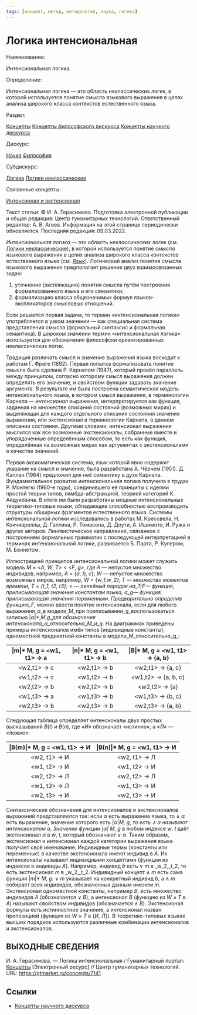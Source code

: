 ```yaml
---
tags: [концепт, метод, методология, наука, логика]
---
```

# Логика интенсиональная

Наименование:

Интенсиональная логика.

Определение:

Интенсиональная логика — это область неклассических логик, в которой используется понятие смысла языкового выражения в целях анализа широкого класса контекстов естественного языка.

Раздел:

[Концепты](https://gtmarket.ru/concepts/)  [Концепты философского дискурса](https://gtmarket.ru/concepts/philosophical-concepts) [Концепты научного дискурса](https://gtmarket.ru/concepts/scientific-concepts)

Дискурс:

[Наука](https://gtmarket.ru/concepts/6860) [Философия](https://gtmarket.ru/concepts/6862)

Субдискурс:

[Логика](https://gtmarket.ru/concepts/6892)  [Логики неклассические](https://gtmarket.ru/concepts/6903)

Связанные концепты:

[Интенсионал и экстенсионал](https://gtmarket.ru/concepts/7194)

Текст статьи: © И. А. Герасимова. Подготовка электронной публикации и общая редакция: Центр гуманитарных технологий. Ответственный редактор: А. В. Агеев. Информация на этой странице периодически обновляется. Последняя редакция: 09.03.2022.

_Интенсиональная логика_ — это область _неклассических логик_ (см. [Логики неклассические](https://gtmarket.ru/concepts/6903)), в которой используется понятие _смысла_ языкового выражения в целях анализа широкого класса контекстов естественного _языка_ (см. [Язык](https://gtmarket.ru/concepts/7076)). Логический анализ понятия смысла языкового выражения предполагает решение двух взаимосвязанных задач:

1. уточнение (экспликацию) понятия смысла путём построения формализованного языка и его семантики;
2. формализацию класса общезначимых формул языков-экспликаторов смысловых отношений.

Если решается первая задача, то термин «интенсиональная логика» употребляется в узком значении — как специальная система представления смысла (формальный синтаксис и формальная семантика). В широком значении термин «интенсиональная логика» используется для обозначения философски ориентированных неклассических логик.

Традиция различать смысл и значение выражения языка восходит к работам Г. Фреге (1892). Первая попытка формализовать понятие смысла была сделана Р. Карнапом (1947), который провёл параллель между принципом, согласно которому смысл выражения должен определять его значение, и свойством функции задавать значение аргумента. В результате им была построена семантическая модель интенсионального языка, в котором смысл выражения, в терминологии Карнапа — _интенсионал_ выражения, интерпретируется как функция, заданная на множестве описаний состояний (возможных мирах) и выделяющая для каждого отдельного описания состояния значение выражения, или экстенсионал в терминологии Карнапа, в данном описании состояния. Другими словами, интенсионал выражения мыслится как все возможные экстенсионалы, собранные вместе и упорядоченные определённым способом, то есть как функция, определённая на возможных мирах как аргументах с экстенсионалами в качестве значений.

Первая аксиоматическая система, язык которой явно содержит указание на смысл и значение, была разработана А. Чёрчем (1951). Д. Каплан (1964) предложил для неё семантику в духе Карнапа. Фундаментальное развитие интенсиональная логика получила в трудах Р. Монтегю (1960-е годы), соединившего её принципы с идеями простой теории типов, лямбда-абстракцией, теорией категорий К. Айдукевича. В итоге им были разработаны мощные интенсиональные теоретико-типовые языки, обладающие способностью воспроизводить структуры обширных фрагментов естественного языка. Системы интенсиональной логики исследовались в работах М. Крессвела, Н. Кокчиареллы, Д. Галлина, Р. Томасона, Д. Доути, А. Ишимото, И. Ружа и других авторов. Лингвистическое направление, связанное с построением формальных грамматик с последующей интерпретацией в терминах интенсиональной логики, развивается Б. Парта, Ρ. Купером, М. Беннетом.

Иллюстрацией принципов интенсиональной логики может служить модель _M_ = <_A_, _W_, _T_> < <_F_, _g_>, где _A_ — непустое множество индивидов, например, _A_ = {_a_, _b_, _c_}; _W_ — непустое множество возможных миров, например, _W_ = {_w_1,_w_2}; _T_ — множество моментов времени, _Τ_ = {_t_1, t2, t3}; < — линейный порядок на_Т_;_F_— функция, приписывающая значения константам языка, a_g_— функция, приписывающая значения переменным. Предварительно определив функцию_F_, можно ввести понятие интенсионала, если для любого выражения_α_в модели_M_при приписывании_g_воспользоваться записью |_α_|*,_M_,_g_для обозначения интенсионала_α_относительно_M_и_g_. На диаграммах приведены примеры интенсионалов имён типов (индивидные константы), одноместной предикатной константы в модели_M_относительно_g_:

| \|m\|\* M, g = <w1, t1> → a | \|n\|\* M, g = <w1, t1> → b | \|B\|\* M, g = <w1, t1> → {a, b} |
| :-------------------------: | :-------------------------: | :------------------------------: |
|         <w2,t1> → c         |         <w2,t1> → b         |         <w2,t1> → {a, c}         |
|         <w1,t2> → c         |         <w1,t2> → b         |       <w1,t2> → {a, b, c}        |
|         <w2,t2> → b         |         <w2,t2> → b         |          <w2,t2> → {a}           |
|         <w1,t3> → a         |         <w1,t3> → b         |         <w1,t3> → {b, c}         |
|         <w2,t3> → b         |         <w2,t3> → b         |         <w2,t3> → {a, b}         |

Следующая таблица определяет интенсионалы двух простых высказываний _B_(_t_) и _B_(_n_), где _«И»_ обозначает «истинно», а _«Л»_ — «ложно»:

| \|B(m)\|\* M, g = <w1, t1> → И | \|B(n)\|\* M, g = <w1, t1> → И |
| :----------------------------: | :----------------------------: |
|          <w2, t1> → И          |          <w2, t1> → Л          |
|          <w1, t2> → И          |          <w1, t2> → И          |
|          <w2, t2> → Л          |          <w2, t2> → Л          |
|          <w1, t3> → Л          |          <w1, t3> → И          |
|          <w2, t3> → И          |          <w2, t3> → И          |

Синтаксические обозначения для интенсионалов и экстенсионалов выражений представляются так: если _α_ есть выражение языка, то ∧ _α_ есть выражение, значение которого есть |_α_|*_M_, _g_, то есть ∧ _α_ называют интенсионалом _a_. Значение функции |_α_|* _M_, _g_ в любом индексе _w_, _t_ даёт экстенсионал _α_ в _w_, _t_, который обозначают ∨ _α_. Таким образом, экстенсионал и интенсионал каждой категории выражения языка получает своё именование. Индивидные термы (константы или переменные) в качестве экстенсионала имеют индивид в _A_. Их интенсионалы называют индивидными концептами (функции из индексов в индивиды _A_). Например, индивид _b_ есть ∨ _m_ в _w_2,_t_2, то есть экстенсионал _m_ в _w_2,_t_2. Индивидный концепт ∧ _m_ есть сама функция |_m_|* _M_, _g_. ∨ _m_ указывает на конкретный индивид _b_, а ∧ _m_ собирает всех индивидов, обозначенных данным именем _m_. Экстенсионал одноместной константы, например _B_, есть множество индивидов _A_ (обозначается ∨ _B_), а интенсионал _B_ (функцию из _W_ × _Τ_ в _A_) называют свойством индивидов (обозначается ∧ _B_). Экстенсионал формулы есть истинностное значение, а интенсионал назван пропозицией (функция из _W_ × _Τ_ в {_И_, _Л_}). В теоретико-типовых языках высших порядков используются различные комбинации интенсионалов и экстенсионалов.

## ВЫХОДНЫЕ СВЕДЕНИЯ

И. А. Герасимова. — Логика интенсиональная / Гуманитарный портал: [Концепты](https://gtmarket.ru/concepts/) [Электронный ресурс] // Центр гуманитарных технологий. URL: <https://gtmarket.ru/concepts/7141>

## Ссылки

* [Концепты научного дискурса](Концепты%20научного%20дискурса.md)

